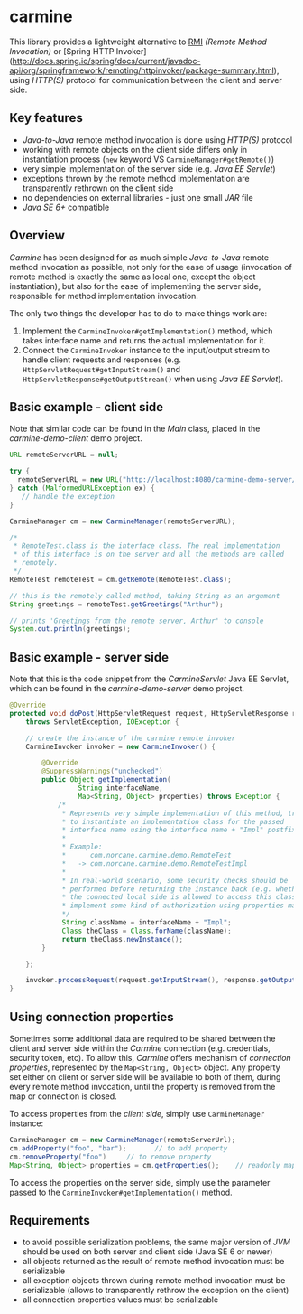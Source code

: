 # carmine
This library provides a lightweight alternative to
[RMI](http://en.wikipedia.org/wiki/Java_remote_method_invocation) _(Remote
Method Invocation)_ or [Spring HTTP Invoker]
(http://docs.spring.io/spring/docs/current/javadoc-api/org/springframework/remoting/httpinvoker/package-summary.html),
using _HTTP(S)_ protocol for communication between the client and server side.

## Key features
* _Java-to-Java_ remote method invocation is done using _HTTP(S)_ protocol
* working with remote objects on the client side differs only in instantiation
  process (`new` keyword VS `CarmineManager#getRemote()`)
* very simple implementation of the server side (e.g. _Java EE Servlet_)
* exceptions thrown by the remote method implementation are transparently
  rethrown on the client side
* no dependencies on external libraries - just one small _JAR_ file
* _Java SE 6+_ compatible

## Overview
_Carmine_ has been designed for as much simple _Java-to-Java_ remote method
invocation as possible, not only for the ease of usage (invocation of remote
method is exactly the same as local one, except the object instantiation), but
also for the ease of implementing the server side, responsible for method
implementation invocation.

The only two things the developer has to do to make things work are:

1. Implement the `CarmineInvoker#getImplementation()` method, which takes
   interface name and returns the actual implementation for it.
2. Connect the `CarmineInvoker` instance to the input/output stream to handle
   client requests and responses (e.g. `HttpServletRequest#getInputStream()`
   and `HttpServletResponse#getOutputStream()` when using _Java EE Servlet_).

## Basic example - client side
Note that similar code can be found in the _Main_ class, placed in the
_carmine-demo-client_ demo project.

```java
URL remoteServerURL = null;

try {
  remoteServerURL = new URL("http://localhost:8080/carmine-demo-server/CarmineServlet");
} catch (MalformedURLException ex) {
   // handle the exception
}

CarmineManager cm = new CarmineManager(remoteServerURL);

/*
 * RemoteTest.class is the interface class. The real implementation
 * of this interface is on the server and all the methods are called
 * remotely.
 */
RemoteTest remoteTest = cm.getRemote(RemoteTest.class);

// this is the remotely called method, taking String as an argument
String greetings = remoteTest.getGreetings("Arthur");

// prints 'Greetings from the remote server, Arthur' to console
System.out.println(greetings);
```

## Basic example - server side
Note that this is the code snippet from the _CarmineServlet_ Java EE Servlet,
which can be found in the _carmine-demo-server_ demo project.

```java
@Override
protected void doPost(HttpServletRequest request, HttpServletResponse response)
    throws ServletException, IOException {

    // create the instance of the carmine remote invoker
    CarmineInvoker invoker = new CarmineInvoker() {

        @Override
        @SuppressWarnings("unchecked")
        public Object getImplementation(
                 String interfaceName,
                 Map<String, Object> properties) throws Exception {
            /*
             * Represents very simple implementation of this method, trying
             * to instantiate an implementation class for the passed
             * interface name using the interface name + "Impl" postfix.
             *
             * Example:
             *      com.norcane.carmine.demo.RemoteTest
             *   -> com.norcane.carmine.demo.RemoteTestImpl
             *
             * In real-world scenario, some security checks should be
             * performed before returning the instance back (e.g. whether
             * the connected local side is allowed to access this class, or
             * implement some kind of authorization using properties map).
             */
             String className = interfaceName + "Impl";
             Class theClass = Class.forName(className);
             return theClass.newInstance();
        }

    };

    invoker.processRequest(request.getInputStream(), response.getOutputStream());
}
```

## Using connection properties
Sometimes some additional data are required to be shared between the client
and server side within the _Carmine_ connection (e.g. credentials, security
token, etc). To allow this, _Carmine_ offers mechanism of
_connection properties_, represented by the `Map<String, Object>`
object. Any property set either on client or server side will be available to
both of them, during every remote method invocation, until the property is
removed from the map or connection is closed.

To access properties from the _client side_, simply use `CarmineManager`
instance:

```java
CarmineManager cm = new CarmineManager(remoteServerUrl);
cm.addProperty("foo", "bar");       // to add property
cm.removeProperty("foo")     // to remove property
Map<String, Object> properties = cm.getProperties();    // readonly map of properties
```

To access the properties on the server side, simply use the parameter passed to
the `CarmineInvoker#getImplementation()` method.

## Requirements
* to avoid possible serialization problems, the same major version of _JVM_
  should be used on both server and client side (Java SE 6 or newer)
* all objects returned as the result of remote method invocation must be
  serializable
* all exception objects thrown during remote method invocation must be
  serializable (allows to transparently rethrow the exception on the client)
* all connection properties values must be serializable
